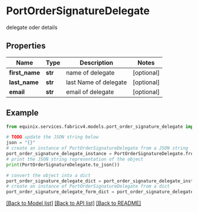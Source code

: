 # PortOrderSignatureDelegate

delegate oder details

## Properties

Name | Type | Description | Notes
------------ | ------------- | ------------- | -------------
**first_name** | **str** | name of delegate | [optional] 
**last_name** | **str** | last Name of delegate | [optional] 
**email** | **str** | email of delegate | [optional] 

## Example

```python
from equinix.services.fabricv4.models.port_order_signature_delegate import PortOrderSignatureDelegate

# TODO update the JSON string below
json = "{}"
# create an instance of PortOrderSignatureDelegate from a JSON string
port_order_signature_delegate_instance = PortOrderSignatureDelegate.from_json(json)
# print the JSON string representation of the object
print(PortOrderSignatureDelegate.to_json())

# convert the object into a dict
port_order_signature_delegate_dict = port_order_signature_delegate_instance.to_dict()
# create an instance of PortOrderSignatureDelegate from a dict
port_order_signature_delegate_form_dict = port_order_signature_delegate.from_dict(port_order_signature_delegate_dict)
```
[[Back to Model list]](../README.md#documentation-for-models) [[Back to API list]](../README.md#documentation-for-api-endpoints) [[Back to README]](../README.md)


